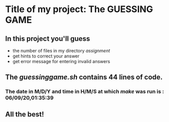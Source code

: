# Title of my project: The GUESSING GAME
## In this project you'll guess
- the number of files in my directory *assignment* 
- get hints to correct your answer
- get error message for entering invalid answers
## The *guessinggame.sh* contains 44 lines of code.
### The date in M/D/Y and time in H/M/S at which *make* was run is : 06/09/20,01:35:39 
## All the best!
